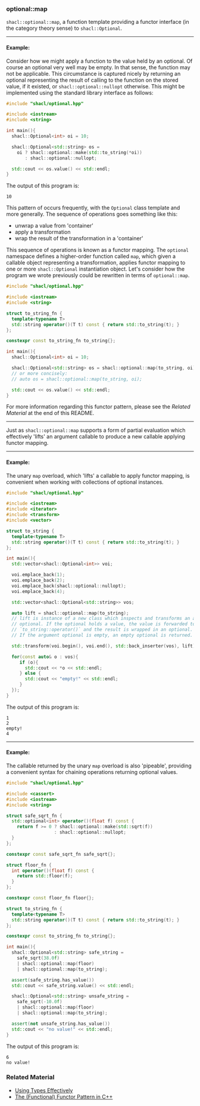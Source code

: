 ### optional::map ###

`shacl::optional::map`, a function template providing a functor interface (in
the category theory sense) to `shacl::Optional`.

----------------------------

#### Example:

Consider how we might apply a function to the value held by an optional. Of
course an optional very well may be empty. In that sense, the function may not
be applicable. This circumstance is captured nicely by returning an optional
representing the result of calling to the function on the stored value, if it
existed, or `shacl::optional::nullopt` otherwise. This might be implemented
using the standard library interface as follows:

```cpp
#include "shacl/optional.hpp"

#include <iostream>
#include <string>

int main(){
  shacl::Optional<int> oi = 10;

  shacl::Optional<std::string> os =
    oi ? shacl::optional::make(std::to_string(*oi))
       : shacl::optional::nullopt;

  std::cout << os.value() << std::endl;
}
```

The output of this program is:

```
10
```

This pattern of occurs frequently, with the `Optional` class template and more
generally. The sequence of operations goes something like this:

+ unwrap a value from 'container'
+ apply a transformation
+ wrap the result of the transformation in a 'container'

This sequence of operations is known as a functor mapping. The `optional`
namespace defines a higher-order function called `map`, which given a callable
object representing a transformation, applies functor mapping to one or more
`shacl::Optional` instantiation object. Let's consider how the program we wrote
previously could be rewritten in terms of `optional::map`.

```cpp
#include "shacl/optional.hpp"

#include <iostream>
#include <string>

struct to_string_fn {
  template<typename T>
  std::string operator()(T t) const { return std::to_string(t); }
};

constexpr const to_string_fn to_string{};

int main(){
  shacl::Optional<int> oi = 10;

  shacl::Optional<std::string> os = shacl::optional::map(to_string, oi);
  // or more concisely:
  // auto os = shacl::optional::map(to_string, oi);

  std::cout << os.value() << std::endl;
}
```

For more information regarding this functor pattern, please see the *Related
Material* at the end of this README.

-----------------------

Just as `shacl::optional::map` supports a form of partial evaluation which
effectively 'lifts' an argument callable to produce a new callable applying
functor mapping.

-----------------------

#### Example:

The unary `map` overload, which 'lifts' a callable to apply functor mapping,
is convenient when working with collections of optional instances.

```cpp
#include "shacl/optional.hpp"

#include <iostream>
#include <iterator>
#include <transform>
#include <vector>

struct to_string {
  template<typename T>
  std::string operator()(T t) const { return std::to_string(t); }
};

int main(){
  std::vector<shacl::Optional<int>> voi;

  voi.emplace_back(1);
  voi.emplace_back(2);
  voi.emplace_back(shacl::optional::nullopt);
  voi.emplace_back(4);

  std::vector<shacl::Optional<std::string>> vos;

  auto lift = shacl::optional::map(to_string);
  // lift is instance of a new class which inspects and transforms an argument
  // optional. If the optional holds a value, the value is forwarded to
  // `to_string::operator()` and the result is wrapped in an optional.
  // If the argument optional is empty, an empty optional is returned.

  std::transform(voi.begin(), voi.end(), std::back_inserter(vos), lift);

  for(const auto& o : vos){
     if (o){
       std::cout << *o << std::endl;
     } else {
       std::cout << "empty!" << std::endl;
     }
  });
}
```

The output of this program is:

```
1
2
empty!
4
```

------------------------------

#### Example:

The callable returned by the unary `map` overload is also 'pipeable', providing
a convenient syntax for chaining operations returning optional values.

```cpp
#include "shacl/optional.hpp"

#include <cassert>
#include <iostream>
#include <string>

struct safe_sqrt_fn {
  std::optional<int> operator()(float f) const {
    return f >= 0 ? shacl::optional::make(std::sqrt(f))
                  : shacl::optional::nullopt;
  }
};

constexpr const safe_sqrt_fn safe_sqrt{};

struct floor_fn {
  int operator()(float f) const {
    return std::floor(f);
  }
};

constexpr const floor_fn floor{};

struct to_string_fn {
  template<typename T>
  std::string operator()(T t) const { return std::to_string(t); }
};

constexpr const to_string_fn to_string{};

int main(){
  shacl::Optional<std::string> safe_string =
    safe_sqrt(38.0f)
    | shacl::optional::map(floor)
    | shacl::optional::map(to_string);

  assert(safe_string.has_value())
  std::cout << safe_string.value() << std::endl;

  shacl::Optional<std::string> unsafe_string =
    safe_sqrt(-10.0f)
    | shacl::optional::map(floor)
    | shacl::optional::map(to_string);

  assert(not unsafe_string.has_value())
  std::cout << "no value!" << std::endl;
}
```

The output of this program is:

```
6
no value!
```

### Related Material

+ [Using Types Effectively](https://www.youtube.com/watch?v=ojZbFIQSdl8)
+ [The (Functional) Functor Pattern in C++](https://www.fpcomplete.com/blog/2012/07/the-functor-pattern-in-c)
